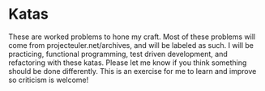 # Katas
These are worked problems to hone my craft.
Most of these problems will come from projecteuler.net/archives, and will be labeled as such. I will be practicing, functional programming, test driven development, and refactoring with these katas. Please let me know if you think something should be done differently. This is an exercise for me to learn and improve so criticism is welcome!
